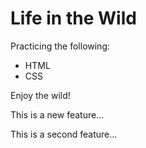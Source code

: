 # Life in the Wild

Practicing the following:

- HTML
- CSS

Enjoy the wild!

This is a new feature...

This is a second feature...
